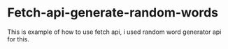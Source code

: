 # Fetch-api-generate-random-words
This is example of how to use fetch api, i used random word generator api for this. 
